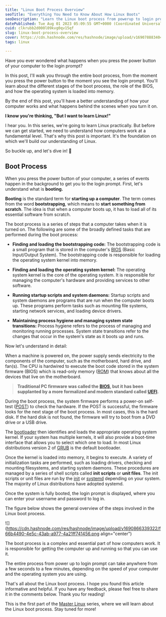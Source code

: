 ```yaml
---
title: "Linux Boot Process Overview"
seoTitle: "Everything You Need to Know About How Linux Boots"
seoDescription: "Learn the Linux boot process from powerup to login prompt in this guide."
datePublished: Tue Aug 01 2023 05:09:55 GMT+0000 (Coordinated Universal Time)
cuid: clkrubb2d000l09kvg0qv15qf
slug: linux-boot-process-overview
cover: https://cdn.hashnode.com/res/hashnode/image/upload/v1690788834043/7f8f61e8-0001-4025-9da6-edaf17eed601.jpeg
tags: linux

---
```


Have you ever wondered what happens when you press the power button of your computer to the login prompt?

In this post, I'll walk you through the entire boot process, from the moment you press the power button to the moment you see the login prompt. You'll learn about the different stages of the boot process, the role of the BIOS, and how the operating system is loaded into memory.

By the end of this post, you'll have a better understanding of how your computer works and what happens behind the scenes when you turn it on.

**I know you're thinking, "But I want to learn Linux!"**

I hear you. In this series, we're going to learn Linux practically. But before we can get started, we need to understand how computers work at a fundamental level. That's why this post is important. It's the foundation on which we'll build our understanding of Linux.

So buckle up, and let's dive in! 🚀

## Boot Process

When you press the power button of your computer, a series of events happen in the background to get you to the login prompt. First, let's understand what is **booting.**

**Booting** is the standard term for **starting up a computer**. The term comes from the word **bootstrapping**, which means to **start something from scratch**. The idea is that when a computer boots up, it has to load all of its essential software from scratch.

The boot process is a series of steps that a computer takes when it is turned on. The following are some of the broadly defined tasks that are performed during the boot process:

* **Finding and loading the bootstrapping code:** The bootstrapping code is a small program that is stored in the computer's [BIOS](https://en.wikipedia.org/wiki/BIOS) (Basic Input/Output System). The bootstrapping code is responsible for loading the operating system kernel into memory.
    
* **Finding and loading the operating system kernel:** The operating system kernel is the core of the operating system. It is responsible for managing the computer's hardware and providing services to other software.
    
* **Running startup scripts and system daemons:** Startup scripts and system daemons are programs that are run when the computer boots up. These programs perform tasks such as mounting file systems, starting network services, and loading device drivers.
    
* **Maintaining process hygiene and managing system state transitions:** Process hygiene refers to the process of managing and monitoring running processes. System state transitions refer to the changes that occur in the system's state as it boots up and runs.
    

Now let's understand in detail:

When a machine is powered on, the power supply sends electricity to the components of the computer, such as the motherboard, hard drive, and fan(s). The CPU is hardwired to execute the boot code stored in the system firmware (BIOS) which is read-only memory ([ROM](https://en.wikipedia.org/wiki/Read-only_memory)) that knows about all the devices that live on the motherboard.

> **Traditional PC firmware was called the** [**BIOS**](https://en.wikipedia.org/wiki/BIOS)**, but it has been supplanted by a more formalized and modern standard called** [**UEFI**](https://en.wikipedia.org/wiki/UEFI)**.**

During the boot process, the system firmware performs a power-on self-test ([POST](https://en.wikipedia.org/wiki/Power-on_self-test)) to check the hardware. If the POST is successful, the firmware looks for the next stage of the boot process. In most cases, this is the hard disk. If the hard disk is not found, the firmware will try to boot from a DVD drive or a USB drive.

The [bootloader](https://en.wikipedia.org/wiki/Bootloader) then identifies and loads the appropriate operating system kernel. If your system has multiple kernels, it will also provide a boot-time interface that allows you to select which one to load. In most Linux distributions version 2 of [GRUB](https://en.wikipedia.org/wiki/GNU_GRUB) is the default bootloader.

Once the kernel is loaded into memory, it begins to execute. A variety of initialization tasks are performed, such as loading drivers, checking and mounting filesystems, and starting system daemons. These procedures are managed by a series of shell scripts called **init scripts** or **unit files**. The init scripts or unit files are run by the [init](https://en.wikipedia.org/wiki/Init#SysV-style) or [systemd](https://en.wikipedia.org/wiki/Systemd) depending on your system. The majority of Linux distributions have adopted systemd.

Once the system is fully booted, the login prompt is displayed, where you can enter your username and password to log in.

The figure below shows the general overview of the steps involved in the Linux boot process.

![](https://cdn.hashnode.com/res/hashnode/image/upload/v1690866339322/f66b4490-4e5c-43ab-a977-4a21ff741456.png align="center")

The boot process is a complex and essential part of how computers work. It is responsible for getting the computer up and running so that you can use it.

The entire process from power up to login prompt can take anywhere from a few seconds to a few minutes, depending on the speed of your computer and the operating system you are using.

That's all about the Linux boot process. I hope you found this article informative and helpful. If you have any feedback, please feel free to share it in the comments below. Thank you for reading!

This is the first part of the [Master Linux](https://anurag-rajawat.hashnode.dev/series/linux-the-practical-way) series, where we will learn about the Linux boot process. Stay tuned for more!